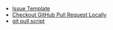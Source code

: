 * [Issue Template](Issue-Template)
* [Checkout GitHub Pull Request Locally](Checkout-GitHub-Pull-Request-Locally)
* [git pull script](git-pull-script)